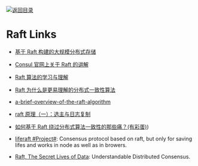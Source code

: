 [![返回目录](https://user-images.githubusercontent.com/5803001/38079637-ff0abcf0-3371-11e8-9b76-ad651620afc7.jpg)](https://github.com/wxyyxc1992/Awesome-Links)

# Raft Links

* [基于 Raft 构建的大规模分布式存储](https://zhuanlan.zhihu.com/p/23872141)

* [Consul 官网上关于 Raft 的讲解](https://www.consul.io/docs/internals/consensus.html)

* [Raft 算法的学习与理解](http://bingotree.cn/?p=611)

* [Raft 为什么是更易理解的分布式一致性算法](http://www.cnblogs.com/mindwind/p/5231986.html)

* [a-brief-overview-of-the-raft-algorithm](http://blog.carlosgaldino.com/a-brief-overview-of-the-raft-algorithm.html)

* [raft 原理（一）：选主与日志复制](http://www.tuicool.com/articles/aeiu2mm)

* [如何基于 Raft 绕过分布式算法一致性的那些痛？(有彩蛋)](http://mp.weixin.qq.com/s/twCsA0CupyyDK_KtKmdQvQ))

* [liferaft #Project#](https://parg.co/Uro): Consensus protocol based on raft, but only for saving lifes and works in node as well as in browers.

* [Raft, The Secret Lives of Data](http://thesecretlivesofdata.com/raft/): Understandable Distributed Consensus.
